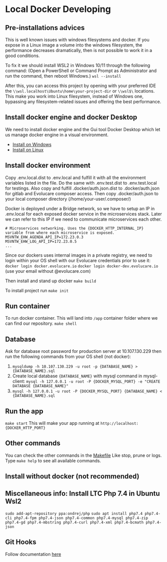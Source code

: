# Local Docker Developing

## Pre-installations advices

This is well known issues with windows filesystems and docker. If you expose in a Linux image a volume into the windows filesystem, the performance decreases dramatically, then is not possible to work it in a good conditions.

To fix it we should install WSL2 in Windows 10/11 through the following command:
(Open a PowerShell or Command Prompt as Administrator and run the command, then reboot Windows.)
```wsl --install```

After this, you can access this project by opening with your preferred IDE
the ```\\wsl.localhost\Ubuntu\home\your-project-dir``` or ```\\wsl$\``` locations.
This make you work into Linux filesystem, instead of Windows one, bypassing any filesystem-related issues and offering
the best performance.

## Install docker engine and docker Desktop

We need to install docker engine and the Gui tool Docker Desktop which let us manage docker engine in a visual environment.

- [Install on Windows](https://docs.docker.com/desktop/install/windows-install/)
- [Install on Linux](https://docs.docker.com/desktop/install/linux-install/)

## Install docker environment

Copy .env.local.dist to .env.local and fulfill it with all the environment variables listed in the file.
Do the same with .env.test.dist to .env.test.local for testings.
Also copy and fulfill .docker/auth.json.dist to .docker/auth.json for gitlab and Evolucare composer access.
Then copy .docker/auth.json to your local composer directory (/home/your-user/.composer/)

Docker is deployed under a Bridge network, so we have to setup an IP in .env.local for each exposed docker service in the microservices stack.
Later we can refer to this IP if we need to communicate microservices each other.

```
# Microservices networking. Uses the {DOCKER_HTTP_INTERNAL_IP} variable from where each microservice is exposed.
MSVNTW_EHW_AGENDA_API_IP=172.23.0.3
MSVNTW_EHW_LOG_API_IP=172.23.0.5
...
```

Since our dockers uses internal images in a private registry, we need to login within your OS shell with our Evolucare credentials prior to use it:
`docker login docker.evolucare.io`
`docker login docker-dev.evolucare.io`
(use your email without @evolucare.com)

Then install and stand up docker
```make build```

To install project run
```make init```

## Run container

To run docker container. This will land into `/app` container folder where we can find our repository.
```make shell```

## Database

Ask for database root password for production server at 10.107.130.229 then run the following commands
from your OS shell (not docker):

1. ```mysqldump -h 10.107.130.229 -u root -p {DATABASE_NAME} > {DATABASE_NAME}.sql```
2. Create local database `{DATABASE_NAME}` with mysql command in mysql-client:
```mysql -h 127.0.0.1 -u root -P {DOCKER_MYSQL_PORT} -e "CREATE DATABASE {DATABASE_NAME}"```
3. ```mysql -h 127.0.0.1 -u root -P {DOCKER_MYSQL_PORT} {DATABASE_NAME} < {DATABASE_NAME}.sql```

## Run the app

```make start```
This will make your app running at `http://localhost:{DOCKER_HTTP_PORT}`

## Other commands

You can check the other commands in the [Makefile](Makefile)
Like stop, prune or logs. Type `make help` to see all available commands.

## Install without docker (not recommended)

## Miscellaneous info: Install LTC Php 7.4 in Ubuntu Wsl2

```sudo add-apt-repository ppa:ondrej/php```
```sudo apt install php7.4 php7.4-cli php7.4-fpm php7.4-json php7.4-common php7.4-mysql php7.4-zip php7.4-gd php7.4-mbstring php7.4-curl php7.4-xml php7.4-bcmath php7.4-json```

## Git Hooks

Follow documentation [here](docs/githooks.md)
